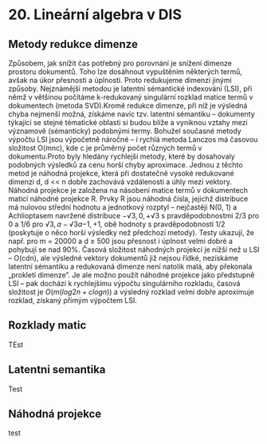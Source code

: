 # 20. Lineární algebra v DIS

## Metody redukce dimenze
Způsobem, jak snížit čas potřebný pro porovnání je snížení dimenze
prostoru dokumentů. Toho lze dosáhnout vypuštěním některých termů, avšak
na úkor přesnosti a úplnosti. Proto redukujeme dimenzi jinými způsoby. Nejznámější metodou je latentní sémantické indexování (LSI), při němž v většinou
počítáme k-redukovaný singulární rozklad matice termů v dokumentech (metoda SVD).Kromě redukce dimenze, při níž je výsledná chyba nejmenší možná, získáme navíc tzv. latentní sémantiku – dokumenty týkající se stejné tématické
oblasti si budou blíže a vyniknou vztahy mezi významově (sémanticky) podobnými termy. Bohužel současné metody výpočtu LSI jsou výpočetně náročné –
i rychlá metoda Lanczos má časovou složitost O(mnc), kde c je průměrný
počet různých termů v dokumentu.Proto byly hledány rychlejší metody, které by dosahovaly podobných výsledků za cenu horší chyby aproximace. Jednou z těchto metod je náhodná
projekce, která při dostatečně vysoké redukované dimenzi d, d << n dobře
zachovává vzdálenosti a úhly mezi vektory. Náhodná projekce je založena na
násobení matice termů v dokumentech maticí náhodné projekce R. Prvky R
jsou náhodná čísla, jejichž distribuce má nulovou střední hodnotu a jednotkový
rozptyl – nejčastěji N(0, 1) a Achlioptasem navržené distribuce ${−√3, 0, +√3}$
s pravděpodobnostmi $2/3$ pro 0 a $1/6$ pro $√3, a −√3 a {−1, +1}$, obě hodnoty s pravděpodobností $1/2$
(poskytuje o něco horší výsledky než předchozí metody).
Testy ukazují, že např. pro m = 20000 a d ≥ 500 jsou přesnost i úplnost velmi
dobré a pohybují se nad 90%.
Časová složitost náhodných projekcí je nižší než u LSI – O(cdn), ale výsledné
vektory dokumentů již nejsou řídké, nezískáme latentní sémantiku a redukovaná
dimenze není natolik malá, aby překonala „prokletí dimenze”. Je ale možno použít náhodné projekce jako předstupně LSI – pak dochází k rychlejšímu výpočtu
singulárního rozkladu, časová složitost je $O(m(log2 n + c log n))$ a výsledný
rozklad velmi dobře aproximuje rozklad, získaný přímým výpočtem LSI.

## Rozklady matic
TEst

## Latentni semantika
Test

## Náhodná projekce
test